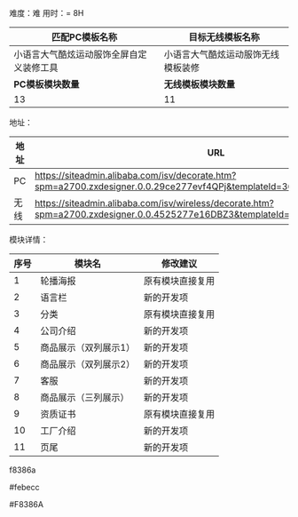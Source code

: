 难度：难          用时：= 8H

| 匹配PC模板名称                           | 目标无线模板名称                   |
| ---------------------------------------- | ---------------------------------- |
| 小语言大气酷炫运动服饰全屏自定义装修工具 | 小语言大气酷炫运动服饰无线模板装修 |
| **PC模板模块数量**                       | **无线模板模块数量**               |
| 13                                       | 11                                 |



地址：

| 地址 | URL                                                          |
| ---- | ------------------------------------------------------------ |
| PC   | https://siteadmin.alibaba.com/isv/decorate.htm?spm=a2700.zxdesigner.0.0.29ce277evf4QPj&templateId=3601&templateVersion=1 |
| 无线 | https://siteadmin.alibaba.com/isv/wireless/decorate.htm?spm=a2700.zxdesigner.0.0.4525277e16DBZ3&templateId=4398&templateVersion=1 |



模块详情：

| 序号 | 模块名                | 修改建议         |
| ---- | --------------------- | ---------------- |
| 1    | 轮播海报              | 原有模块直接复用 |
| 2    | 语言栏                | 新的开发项       |
| 3    | 分类                  | 原有模块直接复用 |
| 4    | 公司介绍              | 新的开发项       |
| 5    | 商品展示（双列展示1） | 新的开发项       |
| 6    | 商品展示（双列展示2） | 新的开发项       |
| 7    | 客服                  | 新的开发项       |
| 8    | 商品展示（三列展示）  | 新的开发项       |
| 9    | 资质证书              | 原有模块直接复用 |
| 10   | 工厂介绍              | 新的开发项       |
| 11   | 页尾                  | 新的开发项       |

f8386a

#febecc

#F8386A